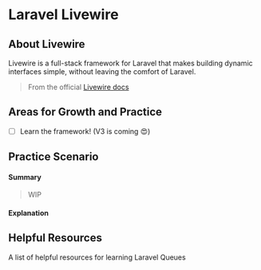 # Laravel Livewire

## About Livewire

Livewire is a full-stack framework for Laravel that makes building dynamic interfaces simple, without leaving the comfort of Laravel.

> From the official [Livewire docs](https://laravel-livewire.com/)

## Areas for Growth and Practice

- [ ] Learn the framework! (V3 is coming :heart_eyes:)

## Practice Scenario

#### Summary

> WIP

#### Explanation

## Helpful Resources

A list of helpful resources for learning Laravel Queues

[//]: # (TODO)